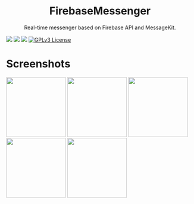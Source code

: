 <h1 align="center">FirebaseMessenger</h1>
<p align="center">Real-time messenger based on Firebase API and MessageKit.</p>

![](https://img.shields.io/badge/platform-iOS-000000?style=flat&logo=apple&logoColor=white)
![](https://img.shields.io/badge/minimum%20OS-iOS%2014-blueviolet?style=flat&logo=apple&logoColor=white)
![](https://img.shields.io/badge/Swift%205.7-FA7343?style=flat&logo=swift&logoColor=white)
[![GPLv3 License](https://img.shields.io/badge/License-GPL%20v3-yellow.svg?style=flat)](https://opensource.org/licenses/)

# Screenshots

<span>
    <img src="https://user-images.githubusercontent.com/90601277/222678934-d040545d-78b6-408e-a34f-4b8a6c2bf5be.png" width="160px">
</span>
<span>
    <img src="https://user-images.githubusercontent.com/90601277/222678996-96bde1e9-ee6d-46c5-9cbe-71d77cbac265.png" width="160px">
</span>
<span>
    <img src="https://user-images.githubusercontent.com/90601277/222679016-3238ab7e-33f0-426d-a837-905206792ace.png" width="160px">
</span>
<span>
    <img src="https://user-images.githubusercontent.com/90601277/222679045-74cf4278-55ce-4fbd-8f52-338f83fb2751.png" width="160px">
</span>
<span>
    <img src="https://user-images.githubusercontent.com/90601277/222682902-a54d3cf5-e10f-444b-a55e-e1ca40984563.png" width="160px">
</span>
